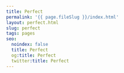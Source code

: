 ```yaml
---
title: Perfect
permalink: '{{ page.fileSlug }}/index.html'
layout: perfect.html
slug: perfect
tags: pages
seo:
  noindex: false
  title: Perfect
  og:title: Perfect
  twitter:title: Perfect
---
```



